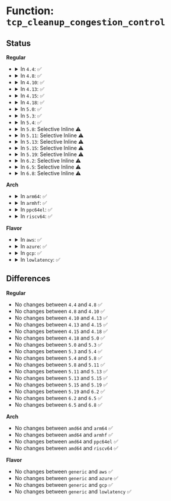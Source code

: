 # Function: <code>tcp_cleanup_congestion_control</code>

## Status
<b>Regular</b>
<ul>
<li>
<details>
<summary>In <code>4.4</code>: ✅</summary>

```c
void tcp_cleanup_congestion_control(struct sock *sk);
```

**Collision:** Unique Global

**Inline:** No

**Transformation:** False

**Instances:**

```
In net/ipv4/tcp_cong.c (ffffffff81780830)
Location: net/ipv4/tcp_cong.c:208
Inline: False
Direct callers:
  - net/ipv4/tcp_ipv4.c:tcp_v4_destroy_sock
  - net/ipv4/tcp_cong.c:tcp_set_congestion_control
```
**Symbols:**

```
ffffffff81780830-ffffffff81780862: tcp_cleanup_congestion_control (STB_GLOBAL)
```
</details>
</li>
<li>
<details>
<summary>In <code>4.8</code>: ✅</summary>

```c
void tcp_cleanup_congestion_control(struct sock *sk);
```

**Collision:** Unique Global

**Inline:** No

**Transformation:** False

**Instances:**

```
In net/ipv4/tcp_cong.c (ffffffff817edd10)
Location: net/ipv4/tcp_cong.c:208
Inline: False
Direct callers:
  - net/ipv4/tcp_ipv4.c:tcp_v4_destroy_sock
  - net/ipv4/tcp_cong.c:tcp_set_congestion_control
```
**Symbols:**

```
ffffffff817edd10-ffffffff817edd42: tcp_cleanup_congestion_control (STB_GLOBAL)
```
</details>
</li>
<li>
<details>
<summary>In <code>4.10</code>: ✅</summary>

```c
void tcp_cleanup_congestion_control(struct sock *sk);
```

**Collision:** Unique Global

**Inline:** No

**Transformation:** False

**Instances:**

```
In net/ipv4/tcp_cong.c (ffffffff8181e690)
Location: net/ipv4/tcp_cong.c:211
Inline: False
Direct callers:
  - net/ipv4/tcp_ipv4.c:tcp_v4_destroy_sock
  - net/ipv4/tcp_cong.c:tcp_set_congestion_control
```
**Symbols:**

```
ffffffff8181e690-ffffffff8181e6c5: tcp_cleanup_congestion_control (STB_GLOBAL)
```
</details>
</li>
<li>
<details>
<summary>In <code>4.13</code>: ✅</summary>

```c
void tcp_cleanup_congestion_control(struct sock *sk);
```

**Collision:** Unique Global

**Inline:** No

**Transformation:** False

**Instances:**

```
In net/ipv4/tcp_cong.c (ffffffff8183edf0)
Location: net/ipv4/tcp_cong.c:207
Inline: False
Direct callers:
  - net/ipv4/tcp_ipv4.c:tcp_v4_destroy_sock
  - net/ipv4/tcp_cong.c:tcp_reinit_congestion_control
```
**Symbols:**

```
ffffffff8183edf0-ffffffff8183ee25: tcp_cleanup_congestion_control (STB_GLOBAL)
```
</details>
</li>
<li>
<details>
<summary>In <code>4.15</code>: ✅</summary>

```c
void tcp_cleanup_congestion_control(struct sock *sk);
```

**Collision:** Unique Global

**Inline:** No

**Transformation:** False

**Instances:**

```
In net/ipv4/tcp_cong.c (ffffffff818be620)
Location: net/ipv4/tcp_cong.c:204
Inline: False
Direct callers:
  - net/ipv4/tcp_ipv4.c:tcp_v4_destroy_sock
  - net/ipv4/tcp_cong.c:tcp_reinit_congestion_control
```
**Symbols:**

```
ffffffff818be620-ffffffff818be658: tcp_cleanup_congestion_control (STB_GLOBAL)
```
</details>
</li>
<li>
<details>
<summary>In <code>4.18</code>: ✅</summary>

```c
void tcp_cleanup_congestion_control(struct sock *sk);
```

**Collision:** Unique Global

**Inline:** No

**Transformation:** False

**Instances:**

```
In net/ipv4/tcp_cong.c (ffffffff81914210)
Location: net/ipv4/tcp_cong.c:204
Inline: False
Direct callers:
  - net/ipv4/tcp_ipv4.c:tcp_v4_destroy_sock
  - net/ipv4/tcp_cong.c:tcp_reinit_congestion_control
```
**Symbols:**

```
ffffffff81914210-ffffffff81914248: tcp_cleanup_congestion_control (STB_GLOBAL)
```
</details>
</li>
<li>
<details>
<summary>In <code>5.0</code>: ✅</summary>

```c
void tcp_cleanup_congestion_control(struct sock *sk);
```

**Collision:** Unique Global

**Inline:** No

**Transformation:** False

**Instances:**

```
In net/ipv4/tcp_cong.c (ffffffff819429c0)
Location: net/ipv4/tcp_cong.c:204
Inline: False
Direct callers:
  - net/ipv4/tcp_ipv4.c:tcp_v4_destroy_sock
  - net/ipv4/tcp_cong.c:tcp_reinit_congestion_control
```
**Symbols:**

```
ffffffff819429c0-ffffffff819429f8: tcp_cleanup_congestion_control (STB_GLOBAL)
```
</details>
</li>
<li>
<details>
<summary>In <code>5.3</code>: ✅</summary>

```c
void tcp_cleanup_congestion_control(struct sock *sk);
```

**Collision:** Unique Global

**Inline:** No

**Transformation:** False

**Instances:**

```
In net/ipv4/tcp_cong.c (ffffffff819a6f90)
Location: net/ipv4/tcp_cong.c:205
Inline: False
Direct callers:
  - net/ipv4/tcp_ipv4.c:tcp_v4_destroy_sock
  - net/ipv4/tcp_cong.c:tcp_reinit_congestion_control
```
**Symbols:**

```
ffffffff819a6f90-ffffffff819a6fc8: tcp_cleanup_congestion_control (STB_GLOBAL)
```
</details>
</li>
<li>
<details>
<summary>In <code>5.4</code>: ✅</summary>

```c
void tcp_cleanup_congestion_control(struct sock *sk);
```

**Collision:** Unique Global

**Inline:** No

**Transformation:** False

**Instances:**

```
In net/ipv4/tcp_cong.c (ffffffff819ddc60)
Location: net/ipv4/tcp_cong.c:205
Inline: False
Direct callers:
  - net/ipv4/tcp_ipv4.c:tcp_v4_destroy_sock
  - net/ipv4/tcp_cong.c:tcp_reinit_congestion_control
```
**Symbols:**

```
ffffffff819ddc60-ffffffff819ddc98: tcp_cleanup_congestion_control (STB_GLOBAL)
```
</details>
</li>
<li>
<details>
<summary>In <code>5.8</code>: Selective Inline ⚠️</summary>

```c
void tcp_cleanup_congestion_control(struct sock *sk);
```

**Collision:** Unique Global

**Inline:** Selective

**Transformation:** False

**Instances:**

```
In net/ipv4/tcp_cong.c (ffffffff81acaf65)
Location: net/ipv4/tcp_cong.c:205
Inline: True
Inline callers:
  - net/ipv4/tcp_cong.c:tcp_reinit_congestion_control
Direct callers:
  - net/ipv4/tcp_ipv4.c:tcp_v4_destroy_sock
```
**Symbols:**

```
ffffffff81acb030-ffffffff81acb08b: tcp_cleanup_congestion_control (STB_GLOBAL)
```
</details>
</li>
<li>
<details>
<summary>In <code>5.11</code>: Selective Inline ⚠️</summary>

```c
void tcp_cleanup_congestion_control(struct sock *sk);
```

**Collision:** Unique Global

**Inline:** Selective

**Transformation:** False

**Instances:**

```
In net/ipv4/tcp_cong.c (ffffffff81ad7392)
Location: net/ipv4/tcp_cong.c:211
Inline: True
Inline callers:
  - net/ipv4/tcp_cong.c:tcp_set_congestion_control
Direct callers:
  - net/ipv4/tcp_ipv4.c:tcp_v4_destroy_sock
```
**Symbols:**

```
ffffffff81ad6f30-ffffffff81ad6f8b: tcp_cleanup_congestion_control (STB_GLOBAL)
```
</details>
</li>
<li>
<details>
<summary>In <code>5.13</code>: Selective Inline ⚠️</summary>

```c
void tcp_cleanup_congestion_control(struct sock *sk);
```

**Collision:** Unique Global

**Inline:** Selective

**Transformation:** False

**Instances:**

```
In net/ipv4/tcp_cong.c (ffffffff81ac2482)
Location: net/ipv4/tcp_cong.c:211
Inline: True
Inline callers:
  - net/ipv4/tcp_cong.c:tcp_set_congestion_control
Direct callers:
  - net/ipv4/tcp_ipv4.c:tcp_v4_destroy_sock
```
**Symbols:**

```
ffffffff81ac1fe0-ffffffff81ac203b: tcp_cleanup_congestion_control (STB_GLOBAL)
```
</details>
</li>
<li>
<details>
<summary>In <code>5.15</code>: Selective Inline ⚠️</summary>

```c
void tcp_cleanup_congestion_control(struct sock *sk);
```

**Collision:** Unique Global

**Inline:** Selective

**Transformation:** False

**Instances:**

```
In net/ipv4/tcp_cong.c (ffffffff81b801f6)
Location: net/ipv4/tcp_cong.c:211
Inline: True
Inline callers:
  - net/ipv4/tcp_cong.c:tcp_set_congestion_control
Direct callers:
  - net/ipv4/tcp_ipv4.c:tcp_v4_destroy_sock
```
**Symbols:**

```
ffffffff81b7fd50-ffffffff81b7fdab: tcp_cleanup_congestion_control (STB_GLOBAL)
```
</details>
</li>
<li>
<details>
<summary>In <code>5.19</code>: Selective Inline ⚠️</summary>

```c
void tcp_cleanup_congestion_control(struct sock *sk);
```

**Collision:** Unique Global

**Inline:** Selective

**Transformation:** False

**Instances:**

```
In net/ipv4/tcp_cong.c (ffffffff81d105dd)
Location: net/ipv4/tcp_cong.c:221
Inline: True
Inline callers:
  - net/ipv4/tcp_cong.c:tcp_set_congestion_control
Direct callers:
  - net/ipv4/tcp_ipv4.c:tcp_v4_destroy_sock
  - net/mptcp/protocol.c:mptcp_ca_reset
```
**Symbols:**

```
ffffffff81d10040-ffffffff81d100af: tcp_cleanup_congestion_control (STB_GLOBAL)
```
</details>
</li>
<li>
<details>
<summary>In <code>6.2</code>: Selective Inline ⚠️</summary>

```c
void tcp_cleanup_congestion_control(struct sock *sk);
```

**Collision:** Unique Global

**Inline:** Selective

**Transformation:** False

**Instances:**

```
In net/ipv4/tcp_cong.c (ffffffff81ed62fd)
Location: net/ipv4/tcp_cong.c:221
Inline: True
Inline callers:
  - net/ipv4/tcp_cong.c:tcp_set_congestion_control
Direct callers:
  - net/ipv4/tcp_ipv4.c:tcp_v4_destroy_sock
  - net/mptcp/protocol.c:mptcp_ca_reset
```
**Symbols:**

```
ffffffff81ed5d00-ffffffff81ed5d6f: tcp_cleanup_congestion_control (STB_GLOBAL)
```
</details>
</li>
<li>
<details>
<summary>In <code>6.5</code>: Selective Inline ⚠️</summary>

```c
void tcp_cleanup_congestion_control(struct sock *sk);
```

**Collision:** Unique Global

**Inline:** Selective

**Transformation:** False

**Instances:**

```
In net/ipv4/tcp_cong.c (ffffffff81f3521d)
Location: net/ipv4/tcp_cong.c:273
Inline: True
Inline callers:
  - net/ipv4/tcp_cong.c:tcp_set_congestion_control
Direct callers:
  - net/ipv4/tcp_ipv4.c:tcp_v4_destroy_sock
  - net/mptcp/protocol.c:mptcp_ca_reset
```
**Symbols:**

```
ffffffff81f34c30-ffffffff81f34c9f: tcp_cleanup_congestion_control (STB_GLOBAL)
```
</details>
</li>
<li>
<details>
<summary>In <code>6.8</code>: Selective Inline ⚠️</summary>

```c
void tcp_cleanup_congestion_control(struct sock *sk);
```

**Collision:** Unique Global

**Inline:** Selective

**Transformation:** False

**Instances:**

```
In net/ipv4/tcp_cong.c (ffffffff81ffb39d)
Location: net/ipv4/tcp_cong.c:273
Inline: True
Inline callers:
  - net/ipv4/tcp_cong.c:tcp_set_congestion_control
Direct callers:
  - net/ipv4/tcp_ipv4.c:tcp_v4_destroy_sock
  - net/mptcp/protocol.c:mptcp_ca_reset
```
**Symbols:**

```
ffffffff81ffadb0-ffffffff81ffae1f: tcp_cleanup_congestion_control (STB_GLOBAL)
```
</details>
</li>
</ul>
<b>Arch</b>
<ul>
<li>
<details>
<summary>In <code>arm64</code>: ✅</summary>

```c
void tcp_cleanup_congestion_control(struct sock *sk);
```

**Collision:** Unique Global

**Inline:** No

**Transformation:** False

**Instances:**

```
In net/ipv4/tcp_cong.c (ffff800010c91148)
Location: net/ipv4/tcp_cong.c:205
Inline: False
Direct callers:
  - net/ipv4/tcp_ipv4.c:tcp_v4_destroy_sock
  - net/ipv4/tcp_cong.c:tcp_reinit_congestion_control
```
**Symbols:**

```
ffff800010c91148-ffff800010c9118c: tcp_cleanup_congestion_control (STB_GLOBAL)
```
</details>
</li>
<li>
<details>
<summary>In <code>armhf</code>: ✅</summary>

```c
void tcp_cleanup_congestion_control(struct sock *sk);
```

**Collision:** Unique Global

**Inline:** No

**Transformation:** False

**Instances:**

```
In net/ipv4/tcp_cong.c (c0d9fdbc)
Location: net/ipv4/tcp_cong.c:205
Inline: False
Direct callers:
  - net/ipv4/tcp_ipv4.c:tcp_v4_destroy_sock
  - net/ipv4/tcp_cong.c:tcp_reinit_congestion_control
```
**Symbols:**

```
c0d9fdbc-c0d9fdf8: tcp_cleanup_congestion_control (STB_GLOBAL)
```
</details>
</li>
<li>
<details>
<summary>In <code>ppc64el</code>: ✅</summary>

```c
void tcp_cleanup_congestion_control(struct sock *sk);
```

**Collision:** Unique Global

**Inline:** No

**Transformation:** False

**Instances:**

```
In net/ipv4/tcp_cong.c (c000000000da07d0)
Location: net/ipv4/tcp_cong.c:205
Inline: False
Direct callers:
  - net/ipv4/tcp_ipv4.c:tcp_v4_destroy_sock
  - net/ipv4/tcp_cong.c:tcp_reinit_congestion_control
```
**Symbols:**

```
c000000000da07d0-c000000000da0838: tcp_cleanup_congestion_control (STB_GLOBAL)
```
</details>
</li>
<li>
<details>
<summary>In <code>riscv64</code>: ✅</summary>

```c
void tcp_cleanup_congestion_control(struct sock *sk);
```

**Collision:** Unique Global

**Inline:** No

**Transformation:** False

**Instances:**

```
In net/ipv4/tcp_cong.c (ffffffe0007f0f3c)
Location: net/ipv4/tcp_cong.c:205
Inline: False
Direct callers:
  - net/ipv4/tcp_ipv4.c:tcp_v4_destroy_sock
  - net/ipv4/tcp_cong.c:tcp_reinit_congestion_control
```
**Symbols:**

```
ffffffe0007f0f3c-ffffffe0007f0f76: tcp_cleanup_congestion_control (STB_GLOBAL)
```
</details>
</li>
</ul>
<b>Flavor</b>
<ul>
<li>
<details>
<summary>In <code>aws</code>: ✅</summary>

```c
void tcp_cleanup_congestion_control(struct sock *sk);
```

**Collision:** Unique Global

**Inline:** No

**Transformation:** False

**Instances:**

```
In net/ipv4/tcp_cong.c (ffffffff8197dad0)
Location: net/ipv4/tcp_cong.c:205
Inline: False
Direct callers:
  - net/ipv4/tcp_ipv4.c:tcp_v4_destroy_sock
  - net/ipv4/tcp_cong.c:tcp_reinit_congestion_control
```
**Symbols:**

```
ffffffff8197dad0-ffffffff8197db08: tcp_cleanup_congestion_control (STB_GLOBAL)
```
</details>
</li>
<li>
<details>
<summary>In <code>azure</code>: ✅</summary>

```c
void tcp_cleanup_congestion_control(struct sock *sk);
```

**Collision:** Unique Global

**Inline:** No

**Transformation:** False

**Instances:**

```
In net/ipv4/tcp_cong.c (ffffffff81937590)
Location: net/ipv4/tcp_cong.c:205
Inline: False
Direct callers:
  - net/ipv4/tcp_ipv4.c:tcp_v4_destroy_sock
  - net/ipv4/tcp_cong.c:tcp_reinit_congestion_control
```
**Symbols:**

```
ffffffff81937590-ffffffff819375c8: tcp_cleanup_congestion_control (STB_GLOBAL)
```
</details>
</li>
<li>
<details>
<summary>In <code>gcp</code>: ✅</summary>

```c
void tcp_cleanup_congestion_control(struct sock *sk);
```

**Collision:** Unique Global

**Inline:** No

**Transformation:** False

**Instances:**

```
In net/ipv4/tcp_cong.c (ffffffff819e82a0)
Location: net/ipv4/tcp_cong.c:205
Inline: False
Direct callers:
  - net/ipv4/tcp_ipv4.c:tcp_v4_destroy_sock
  - net/ipv4/tcp_cong.c:tcp_reinit_congestion_control
```
**Symbols:**

```
ffffffff819e82a0-ffffffff819e82d8: tcp_cleanup_congestion_control (STB_GLOBAL)
```
</details>
</li>
<li>
<details>
<summary>In <code>lowlatency</code>: ✅</summary>

```c
void tcp_cleanup_congestion_control(struct sock *sk);
```

**Collision:** Unique Global

**Inline:** No

**Transformation:** False

**Instances:**

```
In net/ipv4/tcp_cong.c (ffffffff819f1fd0)
Location: net/ipv4/tcp_cong.c:205
Inline: False
Direct callers:
  - net/ipv4/tcp_ipv4.c:tcp_v4_destroy_sock
  - net/ipv4/tcp_cong.c:tcp_reinit_congestion_control
```
**Symbols:**

```
ffffffff819f1fd0-ffffffff819f2008: tcp_cleanup_congestion_control (STB_GLOBAL)
```
</details>
</li>
</ul>

## Differences
<b>Regular</b>
<ul>
<li>
No changes between <code>4.4</code> and <code>4.8</code> ✅
</li>
<li>
No changes between <code>4.8</code> and <code>4.10</code> ✅
</li>
<li>
No changes between <code>4.10</code> and <code>4.13</code> ✅
</li>
<li>
No changes between <code>4.13</code> and <code>4.15</code> ✅
</li>
<li>
No changes between <code>4.15</code> and <code>4.18</code> ✅
</li>
<li>
No changes between <code>4.18</code> and <code>5.0</code> ✅
</li>
<li>
No changes between <code>5.0</code> and <code>5.3</code> ✅
</li>
<li>
No changes between <code>5.3</code> and <code>5.4</code> ✅
</li>
<li>
No changes between <code>5.4</code> and <code>5.8</code> ✅
</li>
<li>
No changes between <code>5.8</code> and <code>5.11</code> ✅
</li>
<li>
No changes between <code>5.11</code> and <code>5.13</code> ✅
</li>
<li>
No changes between <code>5.13</code> and <code>5.15</code> ✅
</li>
<li>
No changes between <code>5.15</code> and <code>5.19</code> ✅
</li>
<li>
No changes between <code>5.19</code> and <code>6.2</code> ✅
</li>
<li>
No changes between <code>6.2</code> and <code>6.5</code> ✅
</li>
<li>
No changes between <code>6.5</code> and <code>6.8</code> ✅
</li>
</ul>
<b>Arch</b>
<ul>
<li>
No changes between <code>amd64</code> and <code>arm64</code> ✅
</li>
<li>
No changes between <code>amd64</code> and <code>armhf</code> ✅
</li>
<li>
No changes between <code>amd64</code> and <code>ppc64el</code> ✅
</li>
<li>
No changes between <code>amd64</code> and <code>riscv64</code> ✅
</li>
</ul>
<b>Flavor</b>
<ul>
<li>
No changes between <code>generic</code> and <code>aws</code> ✅
</li>
<li>
No changes between <code>generic</code> and <code>azure</code> ✅
</li>
<li>
No changes between <code>generic</code> and <code>gcp</code> ✅
</li>
<li>
No changes between <code>generic</code> and <code>lowlatency</code> ✅
</li>
</ul>
